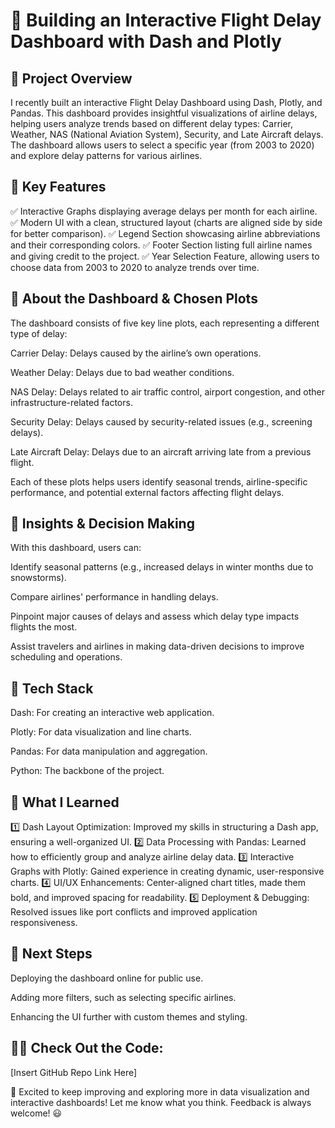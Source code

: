 # 🚀 Building an Interactive Flight Delay Dashboard with Dash and Plotly

## 📅 Project Overview

I recently built an interactive Flight Delay Dashboard using Dash, Plotly, and Pandas. This dashboard provides insightful visualizations of airline delays, helping users analyze trends based on different delay types: Carrier, Weather, NAS (National Aviation System), Security, and Late Aircraft delays. The dashboard allows users to select a specific year (from 2003 to 2020) and explore delay patterns for various airlines.

## 🌟 Key Features

✅ Interactive Graphs displaying average delays per month for each airline.
✅ Modern UI with a clean, structured layout (charts are aligned side by side for better comparison).
✅ Legend Section showcasing airline abbreviations and their corresponding colors.
✅ Footer Section listing full airline names and giving credit to the project.
✅ Year Selection Feature, allowing users to choose data from 2003 to 2020 to analyze trends over time.

## 🎨 About the Dashboard & Chosen Plots

The dashboard consists of five key line plots, each representing a different type of delay:

Carrier Delay: Delays caused by the airline’s own operations.

Weather Delay: Delays due to bad weather conditions.

NAS Delay: Delays related to air traffic control, airport congestion, and other infrastructure-related factors.

Security Delay: Delays caused by security-related issues (e.g., screening delays).

Late Aircraft Delay: Delays due to an aircraft arriving late from a previous flight.

Each of these plots helps users identify seasonal trends, airline-specific performance, and potential external factors affecting flight delays.

## 🎡 Insights & Decision Making

With this dashboard, users can:

Identify seasonal patterns (e.g., increased delays in winter months due to snowstorms).

Compare airlines' performance in handling delays.

Pinpoint major causes of delays and assess which delay type impacts flights the most.

Assist travelers and airlines in making data-driven decisions to improve scheduling and operations.

## 🤖 Tech Stack

Dash: For creating an interactive web application.

Plotly: For data visualization and line charts.

Pandas: For data manipulation and aggregation.

Python: The backbone of the project.

## 💪 What I Learned

1️⃣ Dash Layout Optimization: Improved my skills in structuring a Dash app, ensuring a well-organized UI.
2️⃣ Data Processing with Pandas: Learned how to efficiently group and analyze airline delay data.
3️⃣ Interactive Graphs with Plotly: Gained experience in creating dynamic, user-responsive charts.
4️⃣ UI/UX Enhancements: Center-aligned chart titles, made them bold, and improved spacing for readability.
5️⃣ Deployment & Debugging: Resolved issues like port conflicts and improved application responsiveness.

## 🔗 Next Steps

Deploying the dashboard online for public use.

Adding more filters, such as selecting specific airlines.

Enhancing the UI further with custom themes and styling.

## 👨‍💻 Check Out the Code:

[Insert GitHub Repo Link Here]

🎉 Excited to keep improving and exploring more in data visualization and interactive dashboards! Let me know what you think. Feedback is always welcome! 😃

